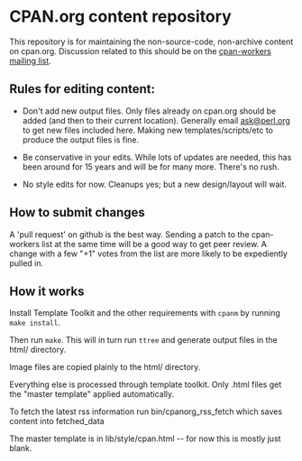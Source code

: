 # CPAN.org content repository

This repository is for maintaining the non-source-code, non-archive
content on cpan.org.  Discussion related to this should be on the
[cpan-workers mailing list][cpan-workers].

[cpan-workers]: http://lists.perl.org/list/cpan-workers.html

## Rules for editing content:

* Don't add new output files. Only files already on cpan.org should be
added (and then to their current location). Generally email
ask@perl.org to get new files included here. Making new
templates/scripts/etc to produce the output files is fine.

* Be conservative in your edits.  While lots of updates are needed,
this has been around for 15 years and will be for many more. There's
no rush.

* No style edits for now. Cleanups yes; but a new design/layout will
wait.

## How to submit changes

A 'pull request' on github is the best way. Sending a patch to the
cpan-workers list at the same time will be a good way to get peer
review. A change with a few "+1" votes from the list are more likely
to be expediently pulled in.

## How it works

Install Template Toolkit and the other requirements with `cpanm` by running `make install`.

Then run `make`. This will in turn run `ttree` and generate output
files in the html/ directory.

Image files are copied plainly to the html/ directory.

Everything else is processed through template toolkit. Only .html
files get the "master template" applied automatically.

To fetch the latest rss information run bin/cpanorg_rss_fetch which
saves content into fetched_data

The master template is in lib/style/cpan.html -- for now this is
mostly just blank.


